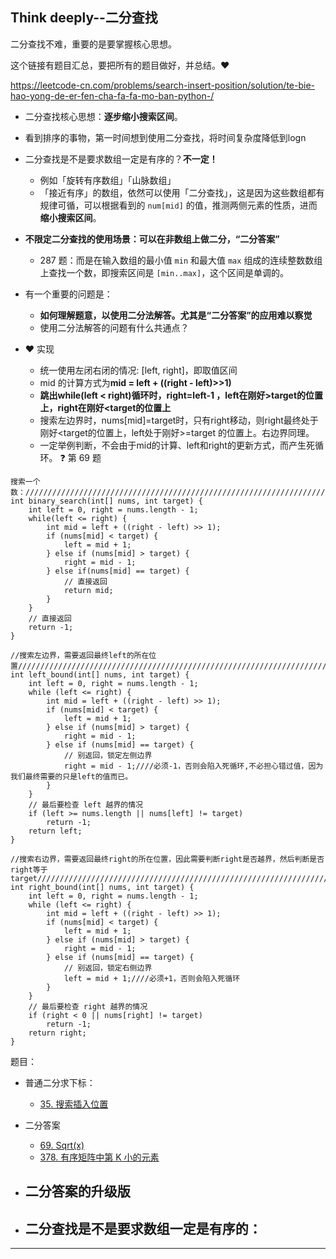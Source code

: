 ## Think deeply--二分查找

二分查找不难，重要的是要掌握核心思想。

这个链接有题目汇总，要把所有的题目做好，并总结。:heart:

https://leetcode-cn.com/problems/search-insert-position/solution/te-bie-hao-yong-de-er-fen-cha-fa-fa-mo-ban-python-/

- 二分查找核心思想：**逐步缩小搜索区间**。
- 看到排序的事物，第一时间想到使用二分查找，将时间复杂度降低到logn
- 二分查找是不是要求数组一定是有序的？**不一定！**

  - 例如「旋转有序数组」「山脉数组」
  - 「接近有序」的数组，依然可以使用「二分查找」，这是因为这些数组都有规律可循，可以根据看到的 `num[mid]` 的值，推测两侧元素的性质，进而 **缩小搜索区间**。
- **不限定二分查找的使用场景：可以在非数组上做二分，“二分答案”**
  -  287 题：而是在输入数组的最小值 `min` 和最大值 `max` 组成的连续整数数组上查找一个数，即搜索区间是 `[min..max]`，这个区间是单调的。
- 有一个重要的问题是：
  -  **如何理解题意，以使用二分法解答。尤其是“二分答案”的应用难以察觉**
  -  使用二分法解答的问题有什么共通点？
- :heart: 实现

  - 统一使用左闭右闭的情况: [left, right]，即取值区间
  - mid 的计算方式为**mid = left + ((right - left)>>1)**
  - **跳出while(left < right)循环时，right=left-1 ，left在刚好>target的位置上，right在刚好<target的位置上**
  - 搜索左边界时，nums[mid]=target时，只有right移动，则right最终处于刚好<target的位置上，left处于刚好>=target 的位置上。右边界同理。
  - 一定举例判断，不会由于mid的计算、left和right的更新方式，而产生死循环。 :question: 第 69 题

```
搜索一个数：///////////////////////////////////////////////////////////////////////
int binary_search(int[] nums, int target) {
    int left = 0, right = nums.length - 1; 
    while(left <= right) {
        int mid = left + ((right - left) >> 1);
        if (nums[mid] < target) {
            left = mid + 1;
        } else if (nums[mid] > target) {
            right = mid - 1; 
        } else if(nums[mid] == target) {
            // 直接返回
            return mid;
        }
    }
    // 直接返回
    return -1;
}

//搜索左边界，需要返回最终left的所在位置///////////////////////////////////////////////////////////////////////
int left_bound(int[] nums, int target) {
    int left = 0, right = nums.length - 1;
    while (left <= right) {
        int mid = left + ((right - left) >> 1);
        if (nums[mid] < target) {
            left = mid + 1;
        } else if (nums[mid] > target) {
            right = mid - 1;
        } else if (nums[mid] == target) {
            // 别返回，锁定左侧边界
            right = mid - 1;////必须-1，否则会陷入死循环,不必担心错过值，因为我们最终需要的只是left的值而已。
        }
    }
    // 最后要检查 left 越界的情况
    if (left >= nums.length || nums[left] != target)
        return -1;
    return left;
}

//搜索右边界，需要返回最终right的所在位置，因此需要判断right是否越界，然后判断是否right等于target///////////////////////////////////////////////////////////////////////
int right_bound(int[] nums, int target) {
    int left = 0, right = nums.length - 1;
    while (left <= right) {
        int mid = left + ((right - left) >> 1);
        if (nums[mid] < target) {
            left = mid + 1;
        } else if (nums[mid] > target) {
            right = mid - 1;
        } else if (nums[mid] == target) {
            // 别返回，锁定右侧边界
            left = mid + 1;////必须+1，否则会陷入死循环
        }
    }
    // 最后要检查 right 越界的情况
    if (right < 0 || nums[right] != target)
        return -1;
    return right;
}
```



题目：

- 普通二分求下标：
  - [35. 搜索插入位置](https://leetcode-cn.com/problems/search-insert-position/)
- 二分答案
  - [69. Sqrt(x)](https://leetcode-cn.com/problems/sqrtx/)
  - [378. 有序矩阵中第 K 小的元素](https://leetcode-cn.com/problems/kth-smallest-element-in-a-sorted-matrix/)
- 二分答案的升级版
  - 

- 二分查找是不是要求数组一定是有序的：
  - 



------

